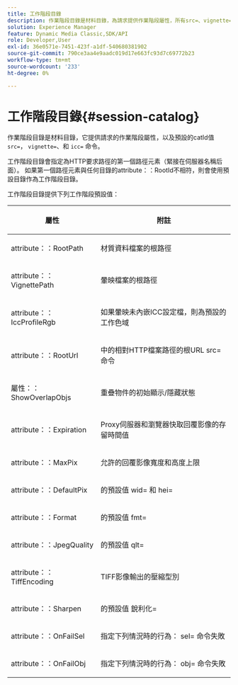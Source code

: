 ```yaml
---
title: 工作階段目錄
description: 作業階段目錄是材料目錄，為請求提供作業階段屬性，所有src=、vignette=和icc=指令都提供預設catId值。
solution: Experience Manager
feature: Dynamic Media Classic,SDK/API
role: Developer,User
exl-id: 36e0571e-7451-423f-a1df-540680381902
source-git-commit: 790ce3aa4e9aadc019d17e663fc93d7c69772b23
workflow-type: tm+mt
source-wordcount: '233'
ht-degree: 0%

---
```


# 工作階段目錄{#session-catalog}

作業階段目錄是材料目錄，它提供請求的作業階段屬性，以及預設的catId值 `src=`， `vignette=`、和 `icc=` 命令。

工作階段目錄會指定為HTTP要求路徑的第一個路徑元素（緊接在伺服器名稱后面）。 如果第一個路徑元素與任何目錄的attribute：：RootId不相符，則會使用預設目錄作為工作階段目錄。

工作階段目錄提供下列工作階段預設值：

<table id="table_DB5E0DD8E9B440A4964A1326433597C8"> 
 <thead> 
  <tr> 
   <th class="entry"> <p>屬性 </p> </th> 
   <th class="entry"> <p>附註 </p> </th> 
  </tr> 
 </thead>
 <tbody> 
  <tr> 
   <td> <p> <span class="codeph"> attribute：：RootPath</span> </p> </td> 
   <td> <p> 材質資料檔案的根路徑 </p> </td> 
  </tr> 
  <tr> 
   <td> <p> <span class="codeph"> attribute：：VignettePath</span> </p> </td> 
   <td> <p> 暈映檔案的根路徑 </p> </td> 
  </tr> 
  <tr> 
   <td> <p> <span class="codeph"> attribute：：IccProfileRgb</span> </p> </td> 
   <td> <p> 如果暈映未內嵌ICC設定檔，則為預設的工作色域 </p> </td> 
  </tr> 
  <tr> 
   <td> <p> <span class="codeph"> attribute：：RootUrl</span> </p> </td> 
   <td> <p> 中的相對HTTP檔案路徑的根URL <span class="codeph"> src=</span> 命令 </p> </td> 
  </tr> 
  <tr> 
   <td> <p> <span class="codeph"> 屬性：：ShowOverlapObjs</span> </p> </td> 
   <td> <p> 重疊物件的初始顯示/隱藏狀態 </p> </td> 
  </tr> 
  <tr> 
   <td> <p> <span class="codeph"> attribute：：Expiration</span> </p> </td> 
   <td> <p> Proxy伺服器和瀏覽器快取回覆影像的存留時間值 </p> </td> 
  </tr> 
  <tr> 
   <td> <p> <span class="codeph"> attribute：：MaxPix</span> </p> </td> 
   <td> <p> 允許的回覆影像寬度和高度上限 </p> </td> 
  </tr> 
  <tr> 
   <td> <p> <span class="codeph"> attribute：：DefaultPix</span> </p> </td> 
   <td> <p> 的預設值 <span class="codeph"> wid=</span> 和 <span class="codeph"> hei=</span> </p> </td> 
  </tr> 
  <tr> 
   <td> <p> <span class="codeph"> attribute：：Format</span> </p> </td> 
   <td> <p> 的預設值 <span class="codeph"> fmt=</span> </p> </td> 
  </tr> 
  <tr> 
   <td> <p> <span class="codeph"> attribute：：JpegQuality</span> </p> </td> 
   <td> <p> 的預設值 <span class="codeph"> qlt=</span> </p> </td> 
  </tr> 
  <tr> 
   <td> <p> <span class="codeph"> attribute：：TiffEncoding</span> </p> </td> 
   <td> <p> TIFF影像輸出的壓縮型別 </p> </td> 
  </tr> 
  <tr> 
   <td> <p> <span class="codeph"> attribute：：Sharpen</span> </p> </td> 
   <td> <p> 的預設值 <span class="codeph"> 銳利化=</span> </p> </td> 
  </tr> 
  <tr> 
   <td> <p> <span class="codeph"> attribute：：OnFailSel</span> </p> </td> 
   <td> <p> 指定下列情況時的行為： <span class="codeph"> sel=</span> 命令失敗 </p> </td> 
  </tr> 
  <tr> 
   <td> <p> <span class="codeph"> attribute：：OnFailObj</span> </p> </td> 
   <td> <p> 指定下列情況時的行為： <span class="codeph"> obj=</span> 命令失敗 </p> </td> 
  </tr> 
 </tbody> 
</table>
